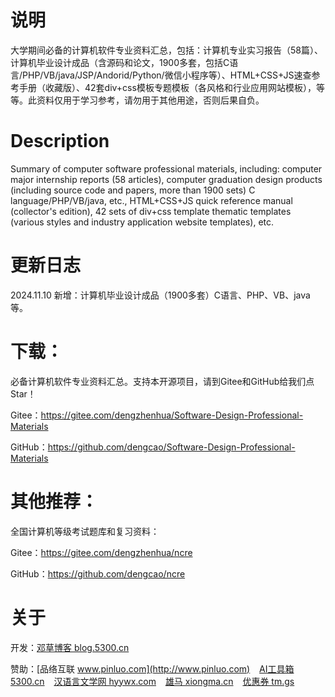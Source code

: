 # 说明

大学期间必备的计算机软件专业资料汇总，包括：计算机专业实习报告（58篇）、计算机毕业设计成品（含源码和论文，1900多套，包括C语言/PHP/VB/java/JSP/Andorid/Python/微信小程序等）、HTML+CSS+JS速查参考手册（收藏版）、42套div+css模板专题模板（各风格和行业应用网站模板），等等。此资料仅用于学习参考，请勿用于其他用途，否则后果自负。


# Description

Summary of computer software professional materials, including: computer major internship reports (58 articles), computer graduation design products (including source code and papers, more than 1900 sets) C language/PHP/VB/java, etc., HTML+CSS+JS quick reference manual (collector's edition), 42 sets of div+css template thematic templates (various styles and industry application website templates), etc.


# 更新日志

2024.11.10 新增：计算机毕业设计成品（1900多套）C语言、PHP、VB、java等。


# 下载：

必备计算机软件专业资料汇总。支持本开源项目，请到Gitee和GitHub给我们点Star！

Gitee：https://gitee.com/dengzhenhua/Software-Design-Professional-Materials

GitHub：https://github.com/dengcao/Software-Design-Professional-Materials


# 其他推荐：

全国计算机等级考试题库和复习资料：

Gitee：https://gitee.com/dengzhenhua/ncre

GitHub：https://github.com/dengcao/ncre


# 关于

开发：[邓草博客 blog.5300.cn](http://blog.5300.cn)

赞助：[品络互联 www.pinluo.com](http://www.pinluo.com)  &ensp;  [AI工具箱 5300.cn](http://5300.cn)  &ensp;  [汉语言文学网 hyywx.com](http://hyywx.com)  &ensp;  [雄马 xiongma.cn](http://xiongma.cn) &ensp;  [优惠券 tm.gs](http://tm.gs)
